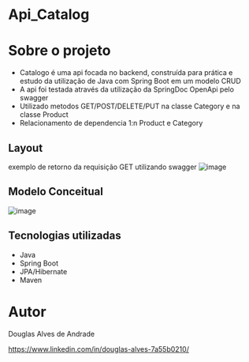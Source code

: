 # Api_Catalog

# Sobre o projeto
- Catalogo é uma api focada no backend, construída para prática e estudo da utilização de Java com Spring Boot em um modelo CRUD
- A api foi testada através da utilização da SpringDoc OpenApi pelo swagger
- Utilizado metodos GET/POST/DELETE/PUT na classe Category e na classe Product
- Relacionamento de dependencia 1:n Product e Category

## Layout 
exemplo de retorno da requisição GET utilizando swagger
![image](https://github.com/Douglas4lves/Api_Catalog/assets/92491046/f3f33798-076a-43d2-bd90-ed52d27c8bc3)

## Modelo Conceitual
![image](https://github.com/Douglas4lves/Api_Catalog/assets/92491046/8d856815-8263-4037-8b04-6f297253bba7)
## Tecnologias utilizadas
- Java
- Spring Boot
- JPA/Hibernate
- Maven


# Autor
Douglas Alves de Andrade

https://www.linkedin.com/in/douglas-alves-7a55b0210/
